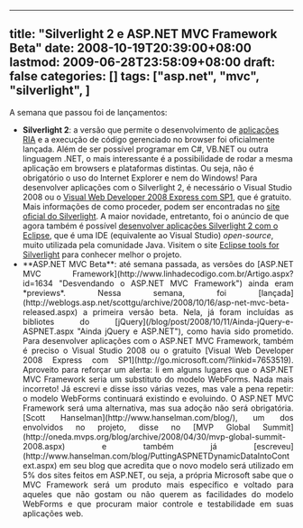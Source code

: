 
---
title: "Silverlight 2 e ASP.NET MVC Framework Beta"
date: 2008-10-19T20:39:00+08:00
lastmod: 2009-06-28T23:58:09+08:00
draft: false
categories: []
tags: ["asp.net", "mvc", "silverlight", ]
---


A semana que passou foi de lançamentos:

*   **Silverlight 2**: a versão que permite o desenvolvimento de [aplicações RIA](/blog/post/2006/12/06/Aplicacoes-web-ricas-e-interativas-somente-com-AJAX-Reveja-seus-conceitos-com-o-WPFE.aspx) e a execução de código gerenciado no browser foi oficialmente lançada. Além de ser possível programar em C#, VB.NET ou outra linguagem .NET, o mais interessante é a possibilidade de rodar a mesma aplicação em browsers e plataformas distintas. Ou seja, não é obrigatório o uso do Internet Explorer e nem do Windows! Para desenvolver aplicações com o Silverlight 2, é necessário o Visual Studio 2008 ou o [Visual Web Developer 2008 Express com SP1](http://go.microsoft.com/?linkid=7653519), que é gratuito. Mais informações de como proceder, podem ser encontradas no [site oficial do Silverlight](http://silverlight.net/GetStarted/). A maior novidade, entretanto, foi o anúncio de que agora também é possível [desenvolver aplicações Silverlight 2 com o Eclipse](http://www.eclipse4sl.org/blog/announcement/eclipse-tools-for-microsoft-silverlight/), que é uma IDE (equivalente ao Visual Studio) *open-source*, muito utilizada pela comunidade Java. Visitem o site [Eclipse tools for Silverlight](http://www.eclipse4sl.org/) para conhecer melhor o projeto. 
*   <div style="text-align: justify;">**ASP.NET MVC Beta**: até semana passada, as versões do [ASP.NET MVC Framework](http://www.linhadecodigo.com.br/Artigo.aspx?id=1634 "Desvendando o ASP.NET MVC Framework") ainda eram *previews*. Nessa semana, foi [lançada](http://weblogs.asp.net/scottgu/archive/2008/10/16/asp-net-mvc-beta-released.aspx) a primeira versão beta. Nela, já foram incluídas as bibliotes do [jQuery](/blog/post/2008/10/11/Ainda-jQuery-e-ASPNET.aspx "Ainda jQuery e ASP.NET"), como havia sido prometido. Para desenvolver aplicações com o ASP.NET MVC Framework, também é preciso o Visual Studio 2008 ou o gratuito [Visual Web Developer 2008 Express com SP1](http://go.microsoft.com/?linkid=7653519). Aproveito para reforçar um alerta: li em alguns lugares que o ASP.NET MVC Framework seria um substituto do modelo WebForms. Nada mais incorreto! Já escrevi e disse isso várias vezes, mas vale a pena repetir: o modelo WebForms continuará existindo e evoluindo. O ASP.NET MVC Framework será uma alternativa, mas sua adoção não será obrigatória. [Scott Hanselman](http://www.hanselman.com/blog/), um dos envolvidos no projeto, disse no [MVP Global Summit](http://oneda.mvps.org/blog/archive/2008/04/30/mvp-global-summit-2008.aspx) e também já [escreveu](http://www.hanselman.com/blog/PuttingASPNETDynamicDataIntoContext.aspx) em seu blog que acredita que o novo modelo será utilizado em 5% dos sites feitos em ASP.NET, ou seja, a própria Microsoft sabe que o MVC Framework será um produto mais específico e voltado para aqueles que não gostam ou não querem as facilidades do modelo WebForms e que procuram maior controle e testabilidade em suas aplicações web.</div>


